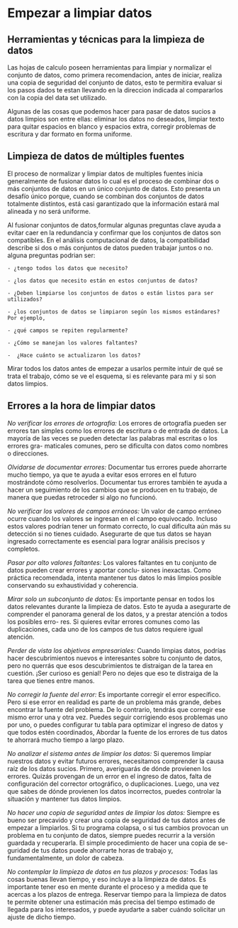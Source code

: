 # Empezar a limpiar datos

## Herramientas y técnicas para la limpieza de datos

Las hojas de calculo poseen herramientas para limpiar y normalizar el conjunto de datos, como primera recomendacion, antes
de iniciar, realiza una copia de seguridad del conjunto de datos, esto te permitira evaluar si los pasos dados te estan
llevando en la direccion indicada al compararlos con la copia del data set utilizado.

Algunas de las cosas que podemos hacer para pasar de datos sucios a datos limpios son entre ellas: eliminar los datos no
deseados, limpiar texto para quitar espacios en blanco y espacios extra, corregir problemas de escritura y dar formato en
forma uniforme.

## Limpieza de datos de múltiples fuentes

El proceso de normalizar y limpiar datos de multiples fuentes inicia generalmente de fusionar datos lo cual es el proceso
de combinar dos o más conjuntos de datos en un único conjunto de datos. Esto presenta un desafío único porque, cuando se
combinan dos conjuntos de datos totalmente distintos, está casi garantizado que la información estará mal alineada y no
será uniforme.

Al fusionar conjuntos de datos,formular algunas preguntas clave ayuda a  evitar caer en la redundancia y confirmar que los
conjuntos de datos son compatibles. En el análisis computacional de datos, la compatibilidad describe si dos o más conjuntos
de datos pueden trabajar juntos o no. alguna preguntas podrian ser:

    - ¿tengo todos los datos que necesito?

    - ¿los datos que necesito están en estos conjuntos de datos?
    
    - ¿Deben limpiarse los conjuntos de datos o están listos para ser utilizados?

    - ¿los conjuntos de datos se limpiaron según los mismos estándares? Por ejemplo,

    - ¿qué campos se repiten regularmente?
    
    - ¿Cómo se manejan los valores faltantes?
    
    -  ¿Hace cuánto se actualizaron los datos?

Mirar todos los datos antes de empezar a usarlos permite intuir de qué se trata el trabajo, cómo se ve el esquema, si
es relevante para mi y si son datos limpios.

## Errores a la hora de limpiar datos

*No verificar los errores de ortografía:* Los errores de ortografía pueden ser errores tan simples como los errores de
escritura o de entrada de datos. La mayoría de las veces se pueden detectar las palabras mal escritas o los errores gra-
maticales comunes, pero se dificulta con datos como nombres o direcciones.

*Olvidarse de documentar errores:* Documentar tus errores puede ahorrarte mucho tiempo, ya que te ayuda a evitar esos
errores en el futuro mostrándote cómo resolverlos. Documentar tus errores también te ayuda a hacer un seguimiento de los
cambios que se producen en tu trabajo, de manera que puedas retroceder si algo no funcionó.

*No verificar los valores de campos erróneos:* Un valor de campo erróneo ocurre cuando los valores se ingresan en el campo
equivocado. Incluso estos valores podrían tener un formato correcto, lo cual dificulta aún más su detección si no tienes
cuidado. Asegurarte de que tus datos se hayan ingresado correctamente es esencial para lograr análisis precisos y completos.

*Pasar por alto valores faltantes:* Los valores faltantes en tu conjunto de datos pueden crear errores y aportar conclu-
siones inexactas. Como práctica recomendada, intenta mantener tus datos lo más limpios posible conservando su exhaustividad
y coherencia.

*Mirar solo un subconjunto de datos:* Es importante pensar en todos los datos relevantes durante la limpieza de datos.
Esto te ayuda a asegurarte de comprender el panorama general de los datos, y a prestar atención a todos los posibles erro-
res. Si quieres evitar errores comunes como las duplicaciones, cada uno de los campos de tus datos requiere igual atención.

*Perder de vista los objetivos empresariales:* Cuando limpias datos, podrías hacer descubrimientos nuevos e interesantes
sobre tu conjunto de datos, pero no querrás que esos descubrimientos te distraigan de la tarea en cuestión. ¡Ser curioso
es genial! Pero no dejes que eso te distraiga de la tarea que tienes entre manos.

*No corregir la fuente del error:* Es importante corregir el error específico. Pero si ese error en realidad es parte de
un problema más grande, debes encontrar la fuente del problema. De lo contrario, tendrás que corregir ese mismo error una
y otra vez. Puedes seguir corrigiendo esos problemas uno por uno, o puedes configurar tu tabla para optimizar el ingreso
de datos y que todos estén coordinados,  Abordar la fuente de los errores de tus datos te ahorrará mucho tiempo a largo plazo.

*No analizar el sistema antes de limpiar los datos:* Si queremos limpiar nuestros datos y evitar futuros errores, necesitamos
comprender la causa raíz de los datos sucios. Primero, averiguarás de dónde provienen los errores. Quizás provengan de un
error en el ingreso de datos, falta de configuración del corrector ortográfico, o duplicaciones. Luego, una vez que sabes
de dónde provienen los datos incorrectos, puedes controlar la situación y mantener tus datos limpios.

*No hacer una copia de seguridad antes de limpiar los datos:* Siempre es bueno ser precavido y crear una copia de seguridad
de tus datos antes de empezar a limpiarlos. Si tu programa colapsa, o si tus cambios provocan un problema en tu conjunto
de datos, siempre puedes recurrir a la versión guardada y recuperarla. El simple procedimiento de hacer una copia de se-
guridad de tus datos puede ahorrarte horas de trabajo y, fundamentalmente, un dolor de cabeza.

*No contemplar la limpieza de datos en tus plazos y procesos:* Todas las cosas buenas llevan tiempo, y eso incluye a la
limpieza de datos. Es importante tener eso en mente durante el proceso y a medida que te acercas a los plazos de entrega.
Reservar tiempo para la limpieza de datos te permite obtener una estimación más precisa del tiempo estimado de llegada
para los interesados, y puede ayudarte a saber cuándo solicitar un ajuste de dicho tiempo.
